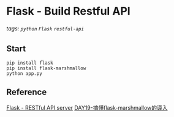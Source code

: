 Flask - Build Restful API
===

###### tags: `python` `Flask` `restful-api`

## Start
```shell=
pip install flask
pip install flask-marshmallow
python app.py
```
## Reference
[Flask - RESTful API server](https://hackmd.io/@hackerYM/ByIkoFPsm#Server-Log)
[DAY19-搞懂flask-marshmallow的導入](https://ithelp.ithome.com.tw/articles/10203432)